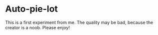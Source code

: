 # Auto-pie-lot
This is a first experiment from me. 
The quality may be bad, because the creator is a noob.
Please enjoy!
